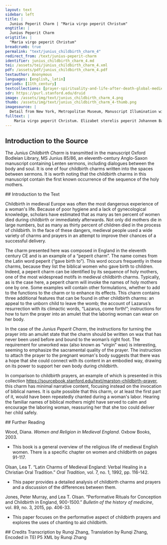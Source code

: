 ```yaml
---
layout: text
sidebar: left
title: |
  Junius Peperit Charm | "Maria virgo peperit Christum"
engtitle: |
  Junius Peperit Charm
origtitle: |
  "Maria virgo peperit Christum"
breadcrumb: true
permalink: "text/junius_childbirth_charm_4"
redirect_from: /text/junius-peperit-charm
identifier: junius_childbirth_charm_4.md
tei: /assets/tei/junius_childbirth_charm_4.xml
pdf: /assets/pdf/junius_childbirth_charm_4.pdf
textauthor: Anonymous
languages: [english,_latin]
periods: [11th_century]
textcollections: [prayer-spirituality-and-life-after-death-global-medieval-perspectives]
sdr: https://purl.stanford.edu/druid 
image: /assets/img/text/junius_childbirth_charm_4.png
thumb: /assets/img/text/junius_childbirth_charm_4-thumb.png
imagesource: |
  Detail from New York, Metropolitan Museum, Manuscript Illumination with the Birth of the Virgin in an Initial G, from a Gradual [Public Domain]
fulltext: |
    Maria virgo peperit Christum. Elizabet sterelis peperit Johannem Baptistam.  The Virgin Mary gave birth to Christ. The infertile Elizabeth gave birth to John the Baptist. Adiuro te infans si es masculus aut femina per patrem et filium et spiritum sanctum ut exeas et recedas ultra I urge you, child, whether you are male or female, by the Father and the Son and the Holy Spirit, to come out and move beyond. ei non noceas neque insipientiam illi facias May you not harm the child nor make him foolish. amen. Amen. Videns Dominus flentes sorores Lazari ad monumentum lacrimatus est The Lord, seeing the wailing sisters of Lazarus, wept in front of the tomb. coram iudeis et clamabat Lazare, In the presence of the Jews, he exclaimed: veni foras “Lazarus, come out!” et prodiit ligatis manibus et pedibus qui fuerat quatriduanus mortuus. And he who had been dead for four days came out with his hands and feet bound. Writ ðis on wexe ðe næfre ne com to nanen wyrce and bind under hire swiðran fot. Write this in wax which has never been worked on and bind it under her right foot. 
--- 
```

## Introduction to the Source 
<p>The <em>Junius Childbirth Charm</em> is transmitted in the manuscript Oxford Bodleian Library, MS Junius 85/86, an eleventh-century Anglo-Saxon manuscript containing Lenten sermons, including dialogues between the body and soul. It is one of four childbirth charms written into the spaces between sermons. It is worth noting that the childbirth charms in this manuscript contain the first known occurrence of the sequence of the holy mothers.</p>
## Introduction to the Text 
<p>Childbirth in medieval Europe was often the most dangerous experience of a woman's life. Because of poor hygiene and a lack of gynecological knowledge, scholars have estimated that as many as ten percent of women died during childbirth or immediately afterwards. Not only did mothers die in large numbers, but as many as thirty percent of children died in the process of childbirth. In the face of these dangers, medieval people used a wide variety of charms and prayers in an attempt to improve their chances of a successful delivery.</p> <p>The charm presented here was composed in England in the eleventh century CE and is an example of a “peperit charm”. The name comes from the Latin word peperit (“gave birth to”). This word occurs frequently in these charms, because they list the biblical women who gave birth to children. Indeed, a peperit charm can be identified by its sequence of holy mothers, one of the most widespread motifs in medieval childbirth charms. Typically, as is the case here, a peperit charm will invoke the names of holy mothers one by one. Some examples will contain other formulations, whether to add to the functions to the charm or to enhance its effects. This charm contains three additional features that can be found in other childbirth charms: an appeal to the unborn child to leave the womb; the account of Lazarus’s resurrection with its climactic words, “Lazarus, come forth!”; instructions for how to turn the prayer into an amulet that the laboring woman can wear on her body.</p> <p>In the case of the <em>Junius Peperit Charm</em>, the instructions for turning the prayer into an amulet state that the charm should be written on wax that has never been used before and bound to the woman’s right foot. The requirement for unworked wax (also known as “virgin” wax) is interesting, seeming to emphasize the sacramental quality of the prayer. The instruction to attach the prayer to the pregnant woman's body suggests that there was a hope that she could connect with its content in an embodied way, drawing on its power to support her own body during childbirth.</p> <p>In comparison to childbirth prayers, an example of which is presented in this collection <a href="https://sourcebook.stanford.edu/text/marston-childbirth-prayer">https://sourcebook.stanford.edu/text/marston-childbirth-prayer</a>, this charm has minimal narrative content, focusing instead on the invocation of biblical names. It is quite possible that this charm, or at least the first part of it, would have been repeatedly chanted during a woman's labor. Hearing the familiar names of biblical mothers might have served to calm and encourage the laboring woman, reassuring her that she too could deliver her child safely.</p>
## Further Reading 
<p>Wood, Diana. <em>Women and Religion in Medieval England</em>. Oxbow Books, 2003.</p> <ul> <li>This book is a general overview of the religious life of medieval English women. There is a specific chapter on women and childbirth on pages 91-117.</li> </ul> <p>Olsan, Lea T. “Latin Charms of Medieval England: Verbal Healing in a Christian Oral Tradition.” <em>Oral Tradition</em>, vol. 7, no. 1, 1992, pp. 116-142.</p> <ul> <li>This paper provides a detailed analysis of childbirth charms and prayers and a discussion of the differences between them.</li> </ul> <p>Jones, Peter Murray, and Lea T. Olsan. “Performative Rituals for Conception and Childbirth in England, 900-1500.” <em>Bulletin of the history of medicine</em>, vol. 89, no. 3, 2015, pp. 406-33.</p> <ul> <li>This paper focuses on the performative aspect of childbirth prayers and explores the uses of chanting to aid childbirth.</li> </ul>
## Credits
Transcription by Runqi Zhang, Translation by Runqi Zhang, Encoded in TEI P5 XML by Runqi Zhang
